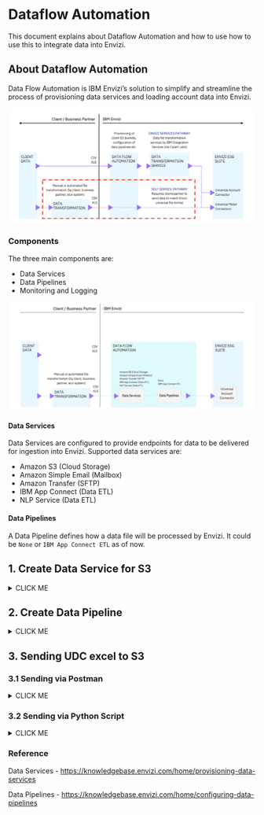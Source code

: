 # Dataflow Automation

This document explains about Dataflow Automation and how to use how to use this to integrate data into Envizi.

## About Dataflow Automation

Data Flow Automation is IBM Envizi’s solution to simplify and streamline the process of provisioning data services and loading account data into Envizi.

<img src="images/image-11.png">

### Components

The three main components are:
- Data Services
- Data Pipelines
- Monitoring and Logging

<img src="images/img-21-datapipelines.png">

#### Data Services

Data Services are configured to provide endpoints for data to be delivered for ingestion into Envizi. Supported data services are: 
- Amazon S3 (Cloud Storage)
- Amazon Simple Email (Mailbox)
- Amazon Transfer (SFTP)
- IBM App Connect (Data ETL)
- NLP Service (Data ETL)


#### Data Pipelines

A Data Pipeline defines how a data file will be processed by Envizi. It could be `None` or `IBM App Connect ETL` as of now.


## 1. Create Data Service for S3

<details><summary>CLICK ME</summary>


Need to create a Data Service for S3 bucket.

1. Open the Data Services by clicking  `Admin > Data flow Automation`

<img src="images/img-11.png">

The Data services page is opened.

2. Click on `Add New Service`

<img src="images/img-12.png">

3. Enter the following.

- Type : Amazon S3
- Onwer : Envizi
- Name : Enter any value

4. Click on `Save`

<img src="images/img-13.png">

The Data service is created.

5. Open the Data Services by clicking  `Actions > Manage Connections`

<img src="images/img-14.png">

The `Manage Connections` page of the data service is opened.

<img src="images/img-15.png">

6. Note down the values of the following in a text file
- Bucket 
- Folder
- UserName
- Access Key
- Secret Access Key

</details>

## 2. Create Data Pipeline

<details><summary>CLICK ME</summary>


Need to create Data pipeline to download udc files from S3 bucket and push to Envizi for data ingestion. 

1. Open the Data Pipeline by clicking  `Data pipelines` from the top links.

<img src="images/img-16.png">

The Data pipelines page is displayed.

2. Click on `Add New Pipeline`

<img src="images/img-17.png">

3. Enter the following.

- Name : Enter any value
- Target System : Accounts
- FileName Pattern : Regex pattern need to be given. For Accounts related data the file starts with POC. ex: ^POC.*\.xlsx
- Data Source : Give the S3 data source that we created before
- Data Transformer : None. (No need of any transformation.)

4. Click on `Save`

<img src="images/img-18.png">

The Data pipeline is created.

<img src="images/img-19.png">

</details>

## 3. Sending UDC excel to S3

### 3.1 Sending via Postman

<details><summary>CLICK ME</summary>

<img src="images/img-22-postman.png">


<img src="images/img-23-postman.png">

</details>


### 3.2 Sending via Python Script

<details><summary>CLICK ME</summary>

Lets use the sample python script [main.py](./python/main.py) to push the [data.xlsx](./python/data.xlsx) file into S3 now. 


1. Download the `main.py` and `data.xlsx` files into a folder.

2. Update the `Location` column in the `data.xlsx` with the some existing location in your envizi environment.

3. Open the linux/mac terminal window and goto folder where you downloaded the `main.py` file.

4. Instal the `boto3` for python if it is not available in your system.
```
python -m pip install boto3
```

5. Run the below command with your S3 Data service values.
```
export s3_BUCKET_NAME=envizi-client-dataservice-us-prod
export s3_FOLDER_NAME=client_9608cd600af647
export s3_ACCESS_KEY=AKIxxxxxxxxxxxxxxx
export s3_SECRET_KEY=axhHxxxxxxxxxxxxxx

```
6. Run the below command to push the file to S3
```
python main.py
```

you may get the output like this..
```
S3Handler  ...
 ENVIZI_S3_AWS_BUCKET_NAME : envizi-client-dataservice-us-prod
 ENVIZI_S3_AWS_FOLDER_NAME : client_9608cd600af647
output/results-10122023-110535-725742/POC Account Setup and Data Load_G1_20231012-110543.xlsx is uploaded to envizi-client-dataservice-us-prod  : client_9608cd600af647/POC Account Setup and Data Load_G1_20231012-110543.xlsx
2023-10-12 11:05:45,747 - INFO:127.0.0.1 - - [12/Oct/2023 11:05:45] "POST /api/turbo/query HTTP/1.1" 200 -
```

The envizi should have processed your file now.

7. Goto file delivery status screen by Clicking on `File Delivery Status`

You can see the status of your file.

<img src="images/img-20.png">

</details>

### Reference 

Data Services - https://knowledgebase.envizi.com/home/provisioning-data-services 

Data Pipelines - https://knowledgebase.envizi.com/home/configuring-data-pipelines 

